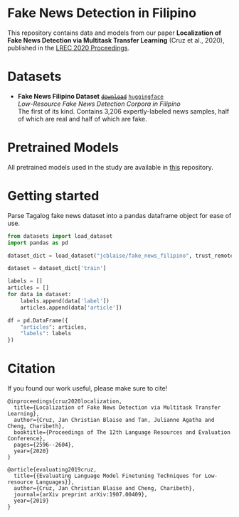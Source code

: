 # Fake News Detection in Filipino
This repository contains data and models from our paper **Localization of Fake News Detection via Multitask Transfer Learning** (Cruz et al., 2020), published in the [LREC 2020 Proceedings](http://www.lrec-conf.org/proceedings/lrec2020/index.html).

# Datasets
* **Fake News Filipino Dataset** ~~[`download`](https://s3.us-east-2.amazonaws.com/blaisecruz.com/datasets/fakenews/fakenews.zip)~~ [`huggingface`](https://huggingface.co/datasets/jcblaise/fake_news_filipino)\
*Low-Resource Fake News Detection Corpora in Filipino*\
The first of its kind. Contains 3,206 expertly-labeled news samples, half of which are real and half of which are fake.

# Pretrained Models
All pretrained models used in the study are available in [this](https://github.com/jcblaisecruz02/Filipino-Text-Benchmarks) repository.

# Getting started

Parse Tagalog fake news dataset into a pandas dataframe object for ease of use.

```python
from datasets import load_dataset
import pandas as pd

dataset_dict = load_dataset("jcblaise/fake_news_filipino", trust_remote_code=True)

dataset = dataset_dict['train']

labels = []
articles = []
for data in dataset:
    labels.append(data['label'])
    articles.append(data['article'])

df = pd.DataFrame({
    "articles": articles,
    "labels": labels
})
```

# Citation
If you found our work useful, please make sure to cite!

```
@inproceedings{cruz2020localization,
  title={Localization of Fake News Detection via Multitask Transfer Learning},
  author={Cruz, Jan Christian Blaise and Tan, Julianne Agatha and Cheng, Charibeth},
  booktitle={Proceedings of The 12th Language Resources and Evaluation Conference},
  pages={2596--2604},
  year={2020}
}
```

```
@article{evaluating2019cruz,
  title={{Evaluating Language Model Finetuning Techniques for Low-resource Languages}},
  author={Cruz, Jan Christian Blaise and Cheng, Charibeth},
  journal={arXiv preprint arXiv:1907.00409},
  year={2019}
}
```
